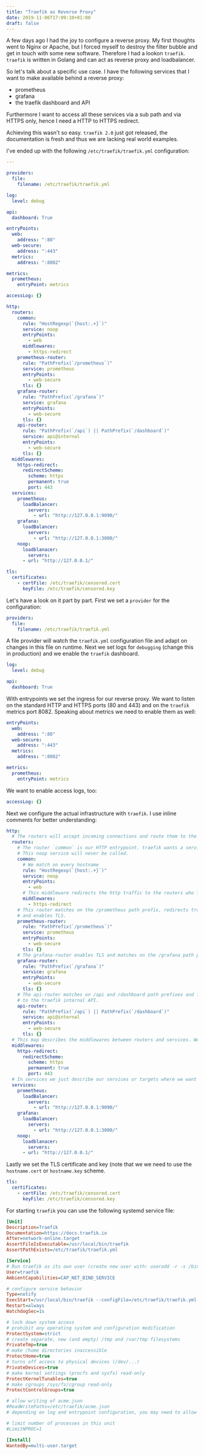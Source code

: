 ```yaml
---
title: "Traefik as Reverse Proxy"
date: 2019-11-06T17:09:10+01:00
draft: false
---
```


A few days ago I had the joy to configure a reverse proxy. My first thoughts went to Nginx or Apache, but I forced myself to destroy the filter bubble and get in touch with some new software. Therefore I had a lookon `traefik`. `traefik` is written in Golang and can act as reverse proxy and loadbalancer.

So let's talk about a specific use case. I have the following services that I want to make available behind a reverse proxy:

* prometheus
* grafana
* the traefik dashboard and API

Furthermore I want to access all these services via a sub path and via HTTPS only, hence I need a HTTP to HTTPS redirect.

Achieving this wasn't so easy. `traefik 2.0` just got released, the documentation is fresh and thus we are lacking real world examples.

I've ended up with the following `/etc/traefik/traefik.yml` configuration:
```yaml
---

providers:
  file:
    filename: /etc/traefik/traefik.yml

log:
  level: debug

api:
  dashboard: True

entryPoints:
  web:
    address: ":80"
  web-secure:
    address: ":443"
  metrics:
    address: ":8082"

metrics:
  prometheus:
    entryPoint: metrics

accessLog: {}

http:
  routers:
    common:
      rule: "HostRegexp(`{host:.+}`)"
      service: noop
      entryPoints:
        - web
      middlewares:
        - https-redirect
    prometheus-router:
      rule: "PathPrefix(`/prometheus`)"
      service: prometheus
      entryPoints:
        - web-secure
      tls: {}
    grafana-router:
      rule: "PathPrefix(`/grafana`)"
      service: grafana
      entryPoints:
        - web-secure
      tls: {}
    api-router:
      rule: "PathPrefix(`/api`) || PathPrefix(`/dashboard`)"
      service: api@internal
      entryPoints:
        - web-secure
      tls: {}
  middlewares:
    https-redirect:
      redirectScheme:
        scheme: https
        permanent: true
        port: 443
  services:
    prometheus:
      loadBalancer:
        servers:
          - url: "http://127.0.0.1:9090/"
    grafana:
      loadBalancer:
        servers:
          - url: "http://127.0.0.1:3000/"
    noop:
      loadblanacer:
        servers:
	  - url: "http://127.0.0.1/"

tls:
  certificates:
    - certFile: /etc/traefik/censored.cert
      keyFile: /etc/traefik/censored.key
```

Let's have a look on it part by part. First we set a `provider` for the configuration:
```yaml
providers:
  file:
    filename: /etc/traefik/traefik.yml
```

A file provider will watch the `traefik.yml` configuration file and adapt on changes in this file on runtime. Next we set logs for `debugging` (change this in production) and we enable the `traefik` dashboard.
```yaml
log:
  level: debug

api:
  dashboard: True
```

With entrypoints we set the ingress for our reverse proxy. We want to listen on the standard HTTP and HTTPS ports (80 and 443) and on the `traefik` metrics port 8082. Speaking about metrics we need to enable them as well:
```yaml
entryPoints:
  web:
    address: ":80"
  web-secure:
    address: ":443"
  metrics:
    address: ":8082"

metrics:
  prometheus:
    entryPoint: metrics
```

We want to enable access logs, too:
```yaml
accessLog: {}
```

Next we configure the actual infrastructure with `traefik`. I use inline comments for better understanding:
```yaml
http:
  # The routers will accept incoming connections and route them to the attached service over a middleware.
  routers:
    # The router `common` is our HTTP entrypoint. traefik wants a service here, thus we set a noop service.
    # This noop service will never be called.
    common:
      # We match on every hostname
      rule: "HostRegexp(`{host:.+}`)"
      service: noop
      entryPoints:
        - web
      # This middleware redirects the http traffic to the routers who listen on web-secure entrypoints.
      middlewares:
        - https-redirect
    # This router matches on the /prometheus path prefix, redirects traffic to the prometheus server
    # and enables TLS.
    prometheus-router:
      rule: "PathPrefix(`/prometheus`)"
      service: prometheus
      entryPoints:
        - web-secure
      tls: {}
    # The grafana-router enables TLS and matches on the /grafana path prefix.
    grafana-router:
      rule: "PathPrefix(`/grafana`)"
      service: grafana
      entryPoints:
        - web-secure
      tls: {}
    # The api-router matches on /api and /dashboard path prefixes and forwards the traffic
    # to the traefik internal API.
    api-router:
      rule: "PathPrefix(`/api`) || PathPrefix(`/dashboard`)"
      service: api@internal
      entryPoints:
        - web-secure
      tls: {}
  # This map describes the middlewares between routers and services. We use a redirect scheme for HTTPS here.
  middlewares:
    https-redirect:
      redirectScheme:
        scheme: https
        permanent: true
        port: 443
  # In services we just describe our services or targets where we want to forward traffic to.
  services:
    prometheus:
      loadBalancer:
        servers:
          - url: "http://127.0.0.1:9090/"
    grafana:
      loadBalancer:
        servers:
          - url: "http://127.0.0.1:3000/"
    noop:
      loadblanacer:
        servers:
	  - url: "http://127.0.0.1/"
```

Lastly we set the TLS certificate and key (note that we we need to use the `hostname.cert` or `hostname.key` scheme.

```yaml
tls:
  certificates:
    - certFile: /etc/traefik/censored.cert
      keyFile: /etc/traefik/censored.key
```

For starting `traefik` you can use the following systemd service file:
```ini
[Unit]
Description=Traefik
Documentation=https://docs.traefik.io
After=network-online.target
AssertFileIsExecutable=/usr/local/bin/traefik
AssertPathExists=/etc/traefik/traefik.yml

[Service]
# Run traefik as its own user (create new user with: useradd -r -s /bin/false -U -M traefik)
User=traefik
AmbientCapabilities=CAP_NET_BIND_SERVICE

# configure service behavior
Type=notify
ExecStart=/usr/local/bin/traefik --configFile=/etc/traefik/traefik.yml
Restart=always
WatchdogSec=1s

# lock down system access
# prohibit any operating system and configuration modification
ProtectSystem=strict
# create separate, new (and empty) /tmp and /var/tmp filesystems
PrivateTmp=true
# make /home directories inaccessible
ProtectHome=true
# turns off access to physical devices (/dev/...)
PrivateDevices=true
# make kernel settings (procfs and sysfs) read-only
ProtectKernelTunables=true
# make cgroups /sys/fs/cgroup read-only
ProtectControlGroups=true

# allow writing of acme.json
#ReadWritePaths=/etc/traefik/acme.json
# depending on log and entrypoint configuration, you may need to allow writing to other paths, too

# limit number of processes in this unit
#LimitNPROC=1

[Install]
WantedBy=multi-user.target
```
